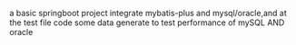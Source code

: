 a basic springboot project integrate mybatis-plus and mysql/oracle,and at the test file code some data generate to test performance of mySQL AND oracle

